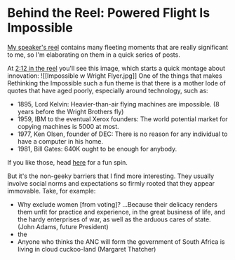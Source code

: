 # Behind the Reel: Powered Flight Is Impossible

[My speaker's reel](https://vimeo.com/1006299404?share=copy) contains many fleeting moments that are really significant to me, so I'm elaborating on them in a quick series of posts. 

At [2:12 in the reel](https://vimeo.com/1006299404?share=copy#t=132.603) you'll see this image, which starts a quick montage about innovation:
![[Impossible w Wright Flyer.jpg]]
One of the things that makes Rethinking the Impossible such a fun theme is that there is a mother lode of quotes that have aged poorly, especially around technology, such as:
- 1895, Lord Kelvin: Heavier-than-air flying machines are impossible. (8 years before the Wright Brothers fly)
- 1959, IBM to the eventual Xerox founders: The world potential market for copying machines is 5000 at most.
- 1977, Ken Olsen, founder of DEC: There is no reason for any individual to have a computer in his home.
- 1981, Bill Gates: 640K ought to be enough for anybody. 

If you like those, head [here](https://humanscience.fandom.com/wiki/Worst_Predictions) for a fun spin. 

But it's the non-geeky barriers that I find more interesting. They usually involve social norms and expectations so firmly rooted that they appear immovable. Take, for example:
- Why exclude women [from voting]? …Because their delicacy renders them unfit for practice and experience, in the great business of life, and the hardy enterprises of war, as well as the arduous cares of state. (John Adams, future President) 
- the
- Anyone who thinks the ANC will form the government of South Africa is living in cloud cuckoo-land (Margaret Thatcher) 

